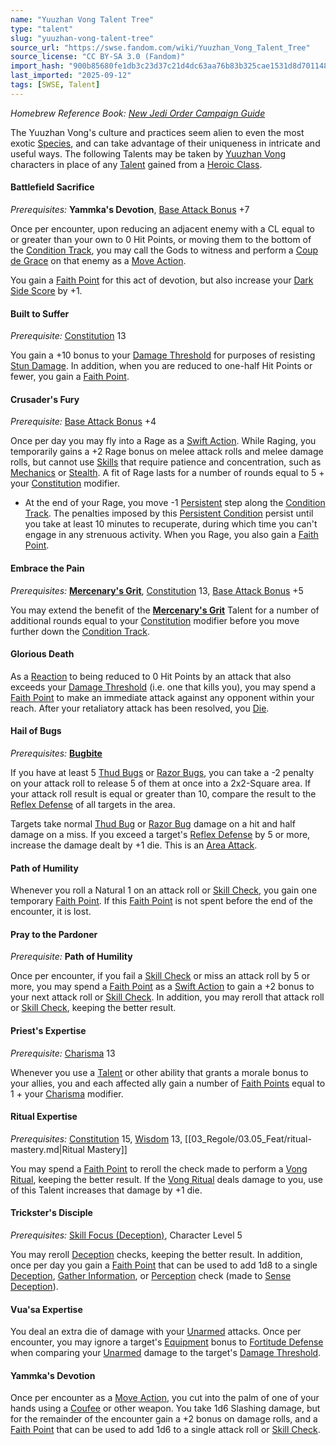 ```yaml
---
name: "Yuuzhan Vong Talent Tree"
type: "talent"
slug: "yuuzhan-vong-talent-tree"
source_url: "https://swse.fandom.com/wiki/Yuuzhan_Vong_Talent_Tree"
source_license: "CC BY-SA 3.0 (Fandom)"
import_hash: "900b85680fe1db3c23d37c21d4dc63aa76b83b325cae1531d8d70114872f64db"
last_imported: "2025-09-12"
tags: [SWSE, Talent]
---
```

*Homebrew Reference Book: [New Jedi Order Campaign Guide](https://swse.fandom.com/wiki/New_Jedi_Order_Campaign_Guide)*

The Yuuzhan Vong's culture and practices seem alien to even the most exotic [Species](https://swse.fandom.com/wiki/Species), and can take advantage of their uniqueness in intricate and useful ways. The following Talents may be taken by [Yuuzhan Vong](https://swse.fandom.com/wiki/Yuuzhan_Vong) characters in place of any [Talent](https://swse.fandom.com/wiki/Talent) gained from a [Heroic Class](https://swse.fandom.com/wiki/Heroic_Class).

#### **Battlefield Sacrifice**
*Prerequisites:* **Yammka's Devotion**, [Base Attack Bonus](https://swse.fandom.com/wiki/Base_Attack_Bonus) +7

Once per encounter, upon reducing an adjacent enemy with a CL equal to or greater than your own to 0 Hit Points, or moving them to the bottom of the [Condition Track](https://swse.fandom.com/wiki/Condition_Track), you may call the Gods to witness and perform a [Coup de Grace](https://swse.fandom.com/wiki/Coup_de_Grace) on that enemy as a [Move Action](https://swse.fandom.com/wiki/Move_Action).

You gain a [Faith Point](https://swse.fandom.com/wiki/Faith_Point) for this act of devotion, but also increase your [Dark Side Score](https://swse.fandom.com/wiki/Dark_Side_Score) by +1.

#### **Built to Suffer**
*Prerequisite:* [Constitution](https://swse.fandom.com/wiki/Constitution) 13

You gain a +10 bonus to your [Damage Threshold](https://swse.fandom.com/wiki/Damage_Threshold) for purposes of resisting [Stun Damage](https://swse.fandom.com/wiki/Stun_Damage). In addition, when you are reduced to one-half Hit Points or fewer, you gain a [Faith Point](https://swse.fandom.com/wiki/Faith_Point).

#### **Crusader's Fury**
*Prerequisite:* [Base Attack Bonus](https://swse.fandom.com/wiki/Base_Attack_Bonus) +4

Once per day you may fly into a Rage as a [Swift Action](https://swse.fandom.com/wiki/Swift_Action). While Raging, you temporarily gains a +2 Rage bonus on melee attack rolls and melee damage rolls, but cannot use [Skills](https://swse.fandom.com/wiki/Skills) that require patience and concentration, such as [Mechanics](https://swse.fandom.com/wiki/Mechanics) or [Stealth](https://swse.fandom.com/wiki/Stealth). A fit of Rage lasts for a number of rounds equal to 5 + your [Constitution](https://swse.fandom.com/wiki/Constitution) modifier.
- At the end of your Rage, you move -1 [Persistent](https://swse.fandom.com/wiki/Persistent) step along the [Condition Track](https://swse.fandom.com/wiki/Condition_Track). The penalties imposed by this [Persistent Condition](https://swse.fandom.com/wiki/Persistent_Condition) persist until you take at least 10 minutes to recuperate, during which time you can't engage in any strenuous activity.
When you Rage, you also gain a [Faith Point](https://swse.fandom.com/wiki/Faith_Point).

#### **Embrace the Pain**
*Prerequisites:* **[Mercenary's Grit](https://swse.fandom.com/wiki/Mercenary's_Grit)**, [Constitution](https://swse.fandom.com/wiki/Constitution) 13, [Base Attack Bonus](https://swse.fandom.com/wiki/Base_Attack_Bonus) +5

You may extend the benefit of the **[Mercenary's Grit](https://swse.fandom.com/wiki/Mercenary's_Grit)** Talent for a number of additional rounds equal to your [Constitution](https://swse.fandom.com/wiki/Constitution) modifier before you move further down the [Condition Track](https://swse.fandom.com/wiki/Condition_Track).

#### **Glorious Death**
As a [Reaction](https://swse.fandom.com/wiki/Reaction) to being reduced to 0 Hit Points by an attack that also exceeds your [Damage Threshold](https://swse.fandom.com/wiki/Damage_Threshold) (i.e. one that kills you), you may spend a [Faith Point](https://swse.fandom.com/wiki/Faith_Point) to make an immediate attack against any opponent within your reach. After your retaliatory attack has been resolved, you [Die](https://swse.fandom.com/wiki/Die).

#### **Hail of Bugs**
*Prerequisites:* [**Bugbite**](https://swse.fandom.com/wiki/Bugbite)

If you have at least 5 [Thud Bugs](https://swse.fandom.com/wiki/Thud_Bugs) or [Razor Bugs](https://swse.fandom.com/wiki/Razor_Bugs), you can take a -2 penalty on your attack roll to release 5 of them at once into a 2x2-Square area. If your attack roll result is equal or greater than 10, compare the result to the [Reflex Defense](https://swse.fandom.com/wiki/Reflex_Defense) of all targets in the area.

Targets take normal [Thud Bug](https://swse.fandom.com/wiki/Thud_Bug) or [Razor Bug](https://swse.fandom.com/wiki/Razor_Bug) damage on a hit and half damage on a miss. If you exceed a target's [Reflex Defense](https://swse.fandom.com/wiki/Reflex_Defense) by 5 or more, increase the damage dealt by +1 die. This is an [Area Attack](https://swse.fandom.com/wiki/Area_Attack).

#### **Path of Humility**
Whenever you roll a Natural 1 on an attack roll or [Skill Check](https://swse.fandom.com/wiki/Skill_Check), you gain one temporary [Faith Point](https://swse.fandom.com/wiki/Faith_Point). If this [Faith Point](https://swse.fandom.com/wiki/Faith_Point) is not spent before the end of the encounter, it is lost.

#### **Pray to the Pardoner**
*Prerequisite:* **Path of Humility**

Once per encounter, if you fail a [Skill Check](https://swse.fandom.com/wiki/Skill_Check) or miss an attack roll by 5 or more, you may spend a [Faith Point](https://swse.fandom.com/wiki/Faith_Point) as a [Swift Action](https://swse.fandom.com/wiki/Swift_Action) to gain a +2 bonus to your next attack roll or [Skill Check](https://swse.fandom.com/wiki/Skill_Check). In addition, you may reroll that attack roll or [Skill Check](https://swse.fandom.com/wiki/Skill_Check), keeping the better result.

#### **Priest's Expertise**
*Prerequisite:* [Charisma](https://swse.fandom.com/wiki/Charisma) 13

Whenever you use a [Talent](https://swse.fandom.com/wiki/Talent) or other ability that grants a morale bonus to your allies, you and each affected ally gain a number of [Faith Points](https://swse.fandom.com/wiki/Faith_Points) equal to 1 + your [Charisma](https://swse.fandom.com/wiki/Charisma) modifier.

#### **Ritual Expertise**
*Prerequisites:* [Constitution](https://swse.fandom.com/wiki/Constitution) 15, [Wisdom](https://swse.fandom.com/wiki/Wisdom) 13, [[03_Regole/03.05_Feat/ritual-mastery.md|Ritual Mastery]]

You may spend a [Faith Point](https://swse.fandom.com/wiki/Faith_Point) to reroll the check made to perform a [Vong Ritual](https://swse.fandom.com/wiki/Vong_Ritual), keeping the better result. If the [Vong Ritual](https://swse.fandom.com/wiki/Vong_Ritual) deals damage to you, use of this Talent increases that damage by +1 die.

#### **Trickster's Disciple**
*Prerequisites:* [Skill Focus (Deception)](https://swse.fandom.com/wiki/Skill_Focus_(Deception)), Character Level 5

You may reroll [Deception](https://swse.fandom.com/wiki/Deception) checks, keeping the better result. In addition, once per day you gain a [Faith Point](https://swse.fandom.com/wiki/Faith_Point) that can be used to add 1d8 to a single [Deception](https://swse.fandom.com/wiki/Deception), [Gather Information](https://swse.fandom.com/wiki/Gather_Information), or [Perception](https://swse.fandom.com/wiki/Perception) check (made to [Sense Deception](https://swse.fandom.com/wiki/Sense_Deception)).

#### **Vua'sa Expertise**
You deal an extra die of damage with your [Unarmed](https://swse.fandom.com/wiki/Unarmed) attacks. Once per encounter, you may ignore a target's [Equipment](https://swse.fandom.com/wiki/Equipment) bonus to [Fortitude Defense](https://swse.fandom.com/wiki/Fortitude_Defense) when comparing your [Unarmed](https://swse.fandom.com/wiki/Unarmed) damage to the target's [Damage Threshold](https://swse.fandom.com/wiki/Damage_Threshold).

#### **Yammka's Devotion**
Once per encounter as a [Move Action](https://swse.fandom.com/wiki/Move_Action), you cut into the palm of one of your hands using a [Coufee](https://swse.fandom.com/wiki/Coufee) or other weapon. You take 1d6 Slashing damage, but for the remainder of the encounter gain a +2 bonus on damage rolls, and a [Faith Point](https://swse.fandom.com/wiki/Faith_Point) that can be used to add 1d6 to a single attack roll or [Skill Check](https://swse.fandom.com/wiki/Skill_Check).